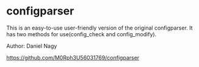# configparser

This is an easy-to-use user-friendly version of the original configparser. It has two methods for use(config_check and config_modify).

Author: Daniel Nagy

https://github.com/M0Rph3U56031769/configparser
